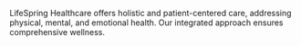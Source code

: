 LifeSpring Healthcare offers holistic and patient-centered care, addressing physical, mental, and emotional health. Our integrated approach ensures comprehensive wellness.
